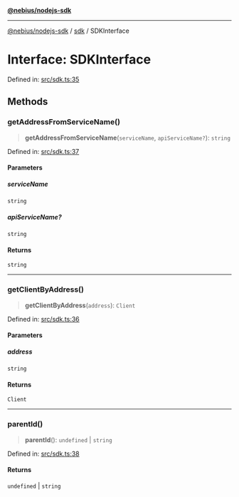 [**@nebius/nodejs-sdk**](../../README.md)

***

[@nebius/nodejs-sdk](../../README.md) / [sdk](../README.md) / SDKInterface

# Interface: SDKInterface

Defined in: [src/sdk.ts:35](https://github.com/nebius/nodejs-sdk/blob/07f69309bf910f649af60b6731eb42b3f51309c8/src/sdk.ts#L35)

## Methods

### getAddressFromServiceName()

> **getAddressFromServiceName**(`serviceName`, `apiServiceName?`): `string`

Defined in: [src/sdk.ts:37](https://github.com/nebius/nodejs-sdk/blob/07f69309bf910f649af60b6731eb42b3f51309c8/src/sdk.ts#L37)

#### Parameters

##### serviceName

`string`

##### apiServiceName?

`string`

#### Returns

`string`

***

### getClientByAddress()

> **getClientByAddress**(`address`): `Client`

Defined in: [src/sdk.ts:36](https://github.com/nebius/nodejs-sdk/blob/07f69309bf910f649af60b6731eb42b3f51309c8/src/sdk.ts#L36)

#### Parameters

##### address

`string`

#### Returns

`Client`

***

### parentId()

> **parentId**(): `undefined` \| `string`

Defined in: [src/sdk.ts:38](https://github.com/nebius/nodejs-sdk/blob/07f69309bf910f649af60b6731eb42b3f51309c8/src/sdk.ts#L38)

#### Returns

`undefined` \| `string`
